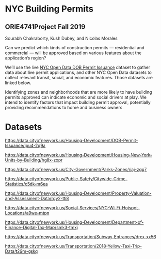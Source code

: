# NYC Building Permits

## ORIE4741Project Fall 2019

Sourabh Chakraborty, Kush Dubey, and Nicolas Morales

Can we predict which kinds of construction permits — residential and commercial — will be approved based on various features about the application’s region?

We’ll use the live [NYC Open Data DOB Permit Issuance](https://data.cityofnewyork.us/Housing-Development/DOB-Permit-Issuance/ipu4-2q9a) dataset to gather data about live permit applications, and other NYC Open Data datasets to collect relevant transit, social, and economic features. Those datasets are linked below. 

Identifying zones and neighborhoods that are more likely to have building permits approved can indicate economic and social drivers at play. We intend to identify factors that impact building permit approval, potentially providing recommendations to home and business owners.

# Datasets

https://data.cityofnewyork.us/Housing-Development/DOB-Permit-Issuance/ipu4-2q9a

https://data.cityofnewyork.us/Housing-Development/Housing-New-York-Units-by-Building/hg8x-zxpr

https://data.cityofnewyork.us/City-Government/Parks-Zones/rjaj-zgq7

https://data.cityofnewyork.us/Public-Safety/Citywide-Crime-Statistics/c5dk-m6ea

https://data.cityofnewyork.us/Housing-Development/Property-Valuation-and-Assessment-Data/rgy2-tti8

https://data.cityofnewyork.us/Social-Services/NYC-Wi-Fi-Hotspot-Locations/a9we-mtpn

https://data.cityofnewyork.us/Housing-Development/Department-of-Finance-Digital-Tax-Map/smk3-tmxj

https://data.cityofnewyork.us/Transportation/Subway-Entrances/drex-xx56

https://data.cityofnewyork.us/Transportation/2018-Yellow-Taxi-Trip-Data/t29m-gskq
